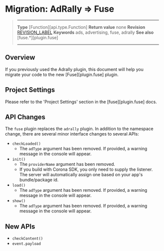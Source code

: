 # Migration: AdRally => Fuse

> --------------------- ------------------------------------------------------------------------------------------
> __Type__              [Function][api.type.Function]
> __Return value__      none
> __Revision__          [REVISION_LABEL](REVISION_URL)
> __Keywords__          ads, advertising, fuse, adrally
> __See also__          [fuse.*][plugin.fuse]
> --------------------- ------------------------------------------------------------------------------------------


## Overview

If you previously used the Adrally plugin, this document will help you migrate your code to the new [Fuse][plugin.fuse] plugin.

## Project Settings

Please refer to the 'Project Settings' section in the [fuse][plugin.fuse] docs.

## API Changes

The `fuse` plugin replaces the `adrally` plugin. In addition to the namespace change, there are several minor interface changes to several APIs:

* `checkLoaded()`
	+ The `adType` argument has been removed. If provided, a warning message in the console will appear.
* `init()`
	+ The `providerName` argument has been removed. 
	+ If you build with Corona SDK, you only need to supply the listener. The server will automatically assign one based on your app's bundle/package id.
* `load()`
	+ The `adType` argument has been removed. If provided, a warning message in the console will appear.
* `show()`
	+ The `adType` argument has been removed. If provided, a warning message in the console will appear.

## New APIs

* `checkContent()`
* `event.payload`
